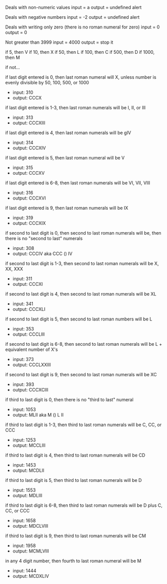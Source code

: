 
Deals with non-numeric values
input = a
output = undefined alert

Deals with negative numbers
input = -2
output = undefined alert

Deals with writing only zero (there is no roman numeral for zero)
input = 0
output = 0

Not greater than 3999
input = 4000
output = stop it

if 5, then V
if 10, then X
if 50, then L
if 100, then C
if 500, then D
if 1000, then M

if not...

if last digit entered is 0, then last roman numeral will X, unless number is evenly divisible by 50, 100, 500, or 1000
- input: 310
- output: CCCX

if last digit entered is 1-3, then last roman numerals will be I, II, or III
- input: 313
- output: CCCXIII

if last digit entered is 4, then last roman numerals will be gIV
- input: 314
- output: CCCXIV

if last digit entered is 5, then last roman numeral will be V
- input: 315
- output: CCCXV

if last digit entered is 6-8, then last roman numerals will be VI, VII, VIII
- input: 316
- output: CCCXVI

if last digit entered is 9, then last roman numerals will be IX
- input: 319
- output: CCCXIX


if second to last digit is 0, then second to last roman numerals will be, then there is no "second to last" numerals
- input: 308
- output: CCCIV aka CCC () IV

if second to last digit is 1-3, then second to last roman numerals will be X, XX, XXX
- input: 311
- output: CCCXI

if second to last digit is 4, then second to last roman numerals will be XL
- input: 341
- output: CCCXLI

if second to last digit is 5, then second to last roman numbers will be L
- input: 353
- output: CCCLIII

if second to last digit is 6-8, then second to last roman numerals will be L + equivalent number of X's
- input: 373
- output: CCCLXXIII

if second to last digit is 9, then second to last roman numerals will be XC
- input: 393
- output: CCCXCIII


if third to last digit is 0, then there is no "third to last" numeral
- input: 1053
- output: MLII aka M () L II

if third to last digit is 1-3, then third to last roman numerals will be C, CC, or CCC
- input: 1253
- output: MCCLIII

if third to last digit is 4, then third to last roman numerals will be CD
- input: 1453
- output: MCDLII

if third to last digit is 5, then third to last roman numerals will be D
- input: 1553
- output: MDLIII

if third to last digit is 6-8, then third to last roman numerals will be D plus C, CC, or CCC
- input: 1658
- output: MDCLVIII

if third to last digit is 9, then third to last roman numerals will be CM
- input: 1958
- output: MCMLVIII

in any 4 digit number, then fourth to last roman numeral will be M
- input: 1444
- output: MCDXLIV
